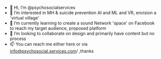 - 👋 Hi, I’m @psychosocialservices
- 👀 I’m interested in MH & suicide prevention AI and ML and VR, envision a 'virtual village' 
- 🌱 I’m currently learning to create a sound Network 'space' on Facebook to reach my target audience, proposed platform  
- 💞️ I’m looking to collaborate on design and primarily have content but no process
- 📫 You can reach me either here or via info@psychosocial.services.com/ ,thanks

<!---
psychosocialservices/psychosocialservices is a ✨ special ✨ repository because its `README.md` (this file) appears on your GitHub profile.
You can click the Preview link to take a look at your changes.
--->
